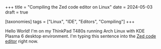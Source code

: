 +++
title = "Compiling the Zed code editor on Linux"
date = 2024-05-03
draft = true

[taxonomies]
tags = ["Linux", "IDE", "Editors", "Compiling"]
+++

Hello World! I'm on my ThinkPad T480s running Arch Linux with KDE Plasma 6 desktop environment. I'm typing this sentence into the [Zed code editor](https://zed.dev) right now.
